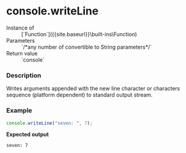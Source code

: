 # console.writeLine

<dl>
<dt> Instance of </dt><dd markdown="1">
 [`Function`]({{site.baseurl}}\built-ins\Function) 
</dd>
<dt> Parameters </dt><dd markdown="1">
 `/*any number of convertible to String parameters*/` 
</dd>
<dt> Return value </dt><dd markdown="1">
 `console` 
</dd>
</dl>

### Description

Writes arguments appended with the new line character or 
characters sequence (platform dependent) to standard 
output stream.

### Example

```js
console.writeLine("seven: ", 7);
```

**Expected output**

```
seven: 7

```

